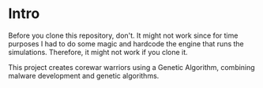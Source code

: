 # Intro
Before you clone this repository, don't. It might not work since for time purposes I had to do some magic and hardcode the engine that runs the simulations. Therefore, it might not work if you clone it. 

This project creates corewar warriors using a Genetic Algorithm, combining malware development and genetic algorithms.

